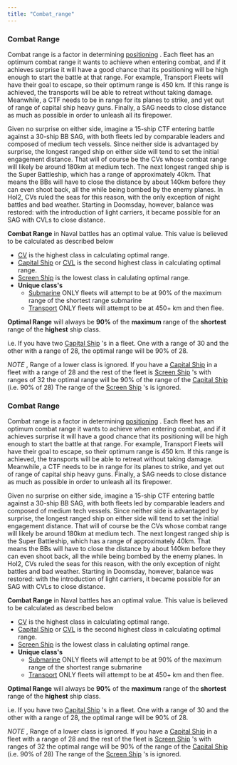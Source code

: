 ```yaml
---
title: "Combat_range"
---
```


###  Combat Range 

Combat range is a factor in determining
[positioning](/Positioning "Positioning") . Each fleet has an optimum
combat range it wants to achieve when entering combat, and if it
achieves surprise it will have a good chance that its positioning will
be high enough to start the battle at that range. For example, Transport
Fleets will have their goal to escape, so their optimum range is 450 km.
If this range is achieved, the transports will be able to retreat
without taking damage. Meanwhile, a CTF needs to be in range for its
planes to strike, and yet out of range of capital ship heavy guns.
Finally, a SAG needs to close distance as much as possible in order to
unleash all its firepower.

Given no surprise on either side, imagine a 15-ship CTF entering battle
against a 30-ship BB SAG, with both fleets led by comparable leaders and
composed of medium tech vessels. Since neither side is advantaged by
surprise, the longest ranged ship on either side will tend to set the
initial engagement distance. That will of course be the CVs whose combat
range will likely be around 180km at medium tech. The next longest
ranged ship is the Super Battleship, which has a range of approximately
40km. That means the BBs will have to close the distance by about 140km
before they can even shoot back, all the while being bombed by the enemy
planes. In HoI2, CVs ruled the seas for this reason, with the only
exception of night battles and bad weather. Starting in Doomsday,
however, balance was restored: with the introduction of light carriers,
it became possible for an SAG with CVLs to close distance.

**Combat Range** in Naval battles has an optimal value. This value is
believed to be calculated as described below

-   [CV](/CV "CV") is the highest class in calculating optimal range.
-   [Capital Ship](/Capital_Ship "Capital Ship") or [CVL](/CVL "CVL") is
    the second highest class in calculating optimal range.
-   [Screen Ship](/Screen_Ship "Screen Ship") is the lowest class in
    calulating optimal range.
-   **Unique class's**
    -   [Submarine](/Submarine "Submarine") ONLY fleets will attempt to
        be at 90% of the maximum range of the shortest range submarine
    -   [Transport](/Transport "Transport") ONLY fleets will attempt to
        be at 450+ km and then flee.

**Optimal Range** will always be **90%** of the **maximum** range of the
**shortest** range of the **highest** ship class.

i.e. If you have two [Capital Ship](/Capital_Ship "Capital Ship") 's in
a fleet. One with a range of 30 and the other with a range of 28, the
optimal range will be 90% of 28.

*NOTE* , Range of a lower class is ignored. If you have a [Capital
Ship](/Capital_Ship "Capital Ship") in a fleet with a range of 28 and
the rest of the fleet is [Screen Ship](/Screen_Ship "Screen Ship") 's
with ranges of 32 the optimal range will be 90% of the range of the
[Capital Ship](/Capital_Ship "Capital Ship") (i.e. 90% of 28) The range
of the [Screen Ship](/Screen_Ship "Screen Ship") 's is ignored.
###  Combat Range 

Combat range is a factor in determining
[positioning](/Positioning "Positioning") . Each fleet has an optimum
combat range it wants to achieve when entering combat, and if it
achieves surprise it will have a good chance that its positioning will
be high enough to start the battle at that range. For example, Transport
Fleets will have their goal to escape, so their optimum range is 450 km.
If this range is achieved, the transports will be able to retreat
without taking damage. Meanwhile, a CTF needs to be in range for its
planes to strike, and yet out of range of capital ship heavy guns.
Finally, a SAG needs to close distance as much as possible in order to
unleash all its firepower.

Given no surprise on either side, imagine a 15-ship CTF entering battle
against a 30-ship BB SAG, with both fleets led by comparable leaders and
composed of medium tech vessels. Since neither side is advantaged by
surprise, the longest ranged ship on either side will tend to set the
initial engagement distance. That will of course be the CVs whose combat
range will likely be around 180km at medium tech. The next longest
ranged ship is the Super Battleship, which has a range of approximately
40km. That means the BBs will have to close the distance by about 140km
before they can even shoot back, all the while being bombed by the enemy
planes. In HoI2, CVs ruled the seas for this reason, with the only
exception of night battles and bad weather. Starting in Doomsday,
however, balance was restored: with the introduction of light carriers,
it became possible for an SAG with CVLs to close distance.

**Combat Range** in Naval battles has an optimal value. This value is
believed to be calculated as described below

-   [CV](/CV "CV") is the highest class in calculating optimal range.
-   [Capital Ship](/Capital_Ship "Capital Ship") or [CVL](/CVL "CVL") is
    the second highest class in calculating optimal range.
-   [Screen Ship](/Screen_Ship "Screen Ship") is the lowest class in
    calulating optimal range.
-   **Unique class's**
    -   [Submarine](/Submarine "Submarine") ONLY fleets will attempt to
        be at 90% of the maximum range of the shortest range submarine
    -   [Transport](/Transport "Transport") ONLY fleets will attempt to
        be at 450+ km and then flee.

**Optimal Range** will always be **90%** of the **maximum** range of the
**shortest** range of the **highest** ship class.

i.e. If you have two [Capital Ship](/Capital_Ship "Capital Ship") 's in
a fleet. One with a range of 30 and the other with a range of 28, the
optimal range will be 90% of 28.

*NOTE* , Range of a lower class is ignored. If you have a [Capital
Ship](/Capital_Ship "Capital Ship") in a fleet with a range of 28 and
the rest of the fleet is [Screen Ship](/Screen_Ship "Screen Ship") 's
with ranges of 32 the optimal range will be 90% of the range of the
[Capital Ship](/Capital_Ship "Capital Ship") (i.e. 90% of 28) The range
of the [Screen Ship](/Screen_Ship "Screen Ship") 's is ignored.
